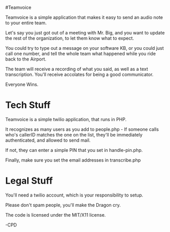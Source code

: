 #Teamvoice

Teamvoice is a simple application that makes it easy to send an audio note to your entire team.

Let's say you just got out of a meeting with Mr. Big, and you want to update the rest of the organization, to let them know what to expect.

You could try to type out a message on your software KB, or you could just call one number, and tell the whole team what happened while you ride back to the Airport.

The team will receive a recording of what you said, as well as a text transcription. You'll receive accolates for being a good communicator. 

Everyone Wins.


# Tech Stuff
Teamvoice is a simple twilio application, that runs in PHP.

It recognizes as many users as you add to people.php - 
If someone calls who's callerID matches the one on the list, they'll be immediately authenticated, and allowed to send mail.

If not, they can enter a simple PIN that you set in handle-pin.php.

Finally, make sure you set the email addresses in transcribe.php

# Legal Stuff

You'll need a twilio account, which is your responsibility to setup.

Please don't spam people, you'll make the Dragon cry.

The code is licensed under the MIT/X11 license.

-CPD
